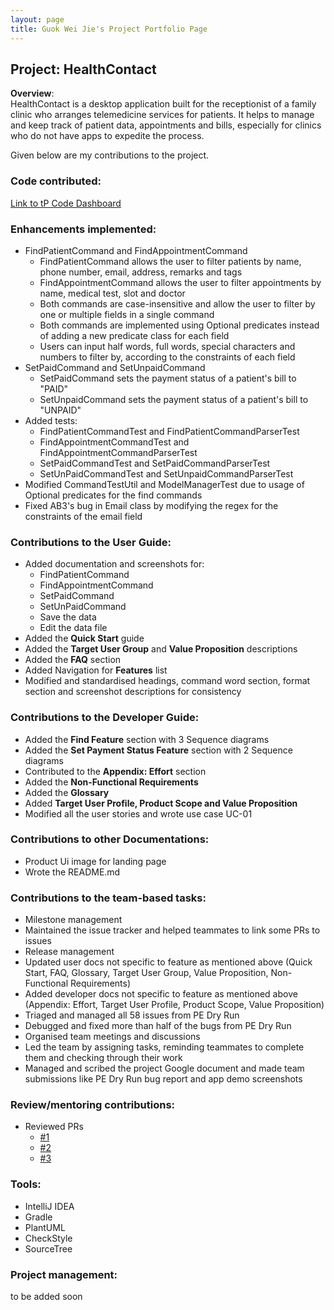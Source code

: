 ```yaml
---
layout: page
title: Guok Wei Jie's Project Portfolio Page
---
```


## Project: HealthContact
**Overview**: <br>
HealthContact is a desktop application built for the receptionist of a family clinic who arranges telemedicine services for patients.
It helps to manage and keep track of patient data, appointments and bills, especially for clinics who do not have apps to expedite the process.

Given below are my contributions to the project.

### Code contributed:
[Link to tP Code Dashboard](https://nus-cs2103-ay2223s1.github.io/tp-dashboard/?search=guokweijie&breakdown=true&sort=groupTitle&sortWithin=title&since=2022-09-16&timeframe=commit&mergegroup=&groupSelect=groupByRepos&checkedFileTypes=docs~functional-code~test-code~other&tabOpen=true&tabType=authorship&tabAuthor=guokweijie&tabRepo=AY2223S1-CS2103T-W08-1%2Ftp%5Bmaster%5D&authorshipIsMergeGroup=false&authorshipFileTypes=docs~functional-code~test-code&authorshipIsBinaryFileTypeChecked=false&authorshipIsIgnoredFilesChecked=false)

### Enhancements implemented:
* FindPatientCommand and FindAppointmentCommand
  * FindPatientCommand allows the user to filter patients by name, phone number, email, address, remarks and tags
  * FindAppointmentCommand allows the user to filter appointments by name, medical test, slot and doctor
  * Both commands are case-insensitive and allow the user to filter by one or multiple fields in a single command
  * Both commands are implemented using Optional predicates instead of adding a new predicate class for each field
  * Users can input half words, full words, special characters and numbers to filter by, according to the constraints of each field
* SetPaidCommand and SetUnpaidCommand
  * SetPaidCommand sets the payment status of a patient's bill to "PAID"
  * SetUnpaidCommand sets the payment status of a patient's bill to "UNPAID"
* Added tests:
  * FindPatientCommandTest and FindPatientCommandParserTest
  * FindAppointmentCommandTest and FindAppointmentCommandParserTest
  * SetPaidCommandTest and SetPaidCommandParserTest
  * SetUnPaidCommandTest and SetUnpaidCommandParserTest
* Modified CommandTestUtil and ModelManagerTest due to usage of Optional predicates for the find commands
* Fixed AB3's bug in Email class by modifying the regex for the constraints of the email field

### Contributions to the User Guide:
* Added documentation and screenshots for:
  * FindPatientCommand
  * FindAppointmentCommand
  * SetPaidCommand
  * SetUnPaidCommand
  * Save the data
  * Edit the data file
* Added the __Quick Start__ guide
* Added the __Target User Group__ and __Value Proposition__ descriptions
* Added the __FAQ__ section
* Added Navigation for __Features__ list
* Modified and standardised headings, command word section, format section and screenshot descriptions for consistency

### Contributions to the Developer Guide:
* Added the __Find Feature__ section with 3 Sequence diagrams
* Added the __Set Payment Status Feature__ section with 2 Sequence diagrams
* Contributed to the __Appendix: Effort__ section
* Added the __Non-Functional Requirements__
* Added the __Glossary__
* Added __Target User Profile, Product Scope and Value Proposition__
* Modified all the user stories and wrote use case UC-01

### Contributions to other Documentations:
* Product Ui image for landing page
* Wrote the README.md

### Contributions to the team-based tasks:
* Milestone management
* Maintained the issue tracker and helped teammates to link some PRs to issues
* Release management
* Updated user docs not specific to feature as mentioned above (Quick Start, FAQ, Glossary, Target User Group, Value Proposition, Non-Functional Requirements)
* Added developer docs not specific to feature as mentioned above (Appendix: Effort, Target User Profile, Product Scope, Value Proposition)
* Triaged and managed all 58 issues from PE Dry Run
* Debugged and fixed more than half of the bugs from PE Dry Run
* Organised team meetings and discussions
* Led the team by assigning tasks, reminding teammates to complete them and checking through their work
* Managed and scribed the project Google document and made team submissions like PE Dry Run bug report and app demo screenshots

### Review/mentoring contributions:
* Reviewed PRs
  * [#1](https://github.com/AY2223S1-CS2103T-W08-1/tp/pull/174)
  * [#2](https://github.com/AY2223S1-CS2103T-W08-1/tp/pull/172)
  * [#3](https://github.com/AY2223S1-CS2103T-W08-1/tp/pull/158)

### Tools:
* IntelliJ IDEA
* Gradle
* PlantUML
* CheckStyle
* SourceTree

### Project management:
to be added soon

